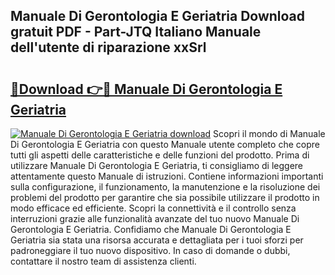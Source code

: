 ## Manuale Di Gerontologia E Geriatria Download gratuit PDF - Part-JTQ Italiano Manuale dell'utente di riparazione xxSrl

# <h2><a href="http://dfavcjv.blite.top/?on=Manuale+Di+Gerontologia+E+Geriatria">🔗Download 👉🔴 Manuale Di Gerontologia E Geriatria</a></h2>

[![Manuale Di Gerontologia E Geriatria download](https://i.imgur.com/lujVjoI.png)](http://dfavcjv.blite.top/?on=Manuale+Di+Gerontologia+E+Geriatria)
Scopri il mondo di Manuale Di Gerontologia E Geriatria con questo Manuale utente completo che copre tutti gli aspetti delle caratteristiche e delle funzioni del prodotto. Prima di utilizzare Manuale Di Gerontologia E Geriatria, ti consigliamo di leggere attentamente questo Manuale di istruzioni. Contiene informazioni importanti sulla configurazione, il funzionamento, la manutenzione e la risoluzione dei problemi del prodotto per garantire che sia possibile utilizzare il prodotto in modo efficace ed efficiente. Scopri la connettività e il controllo senza interruzioni grazie alle funzionalità avanzate del tuo nuovo Manuale Di Gerontologia E Geriatria. Confidiamo che Manuale Di Gerontologia E Geriatria sia stata una risorsa accurata e dettagliata per i tuoi sforzi per padroneggiare il tuo nuovo dispositivo. In caso di domande o dubbi, contattare il nostro team di assistenza clienti.
